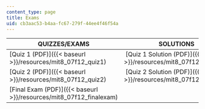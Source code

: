 ```yaml
---
content_type: page
title: Exams
uid: cb3aac53-b4aa-fc67-279f-44ee4f46f54a
---
```


| QUIZZES/EXAMS | SOLUTIONS | FORMULA SHEETS |
| --- | --- | --- |
| [Quiz 1 (PDF)]({{< baseurl >}}/resources/mit8_07f12_quiz1) |  [Quiz 1 Solution (PDF)]({{< baseurl >}}/resources/mit8_07f12_quizsol1) | &nbsp; |
| [Quiz 2 (PDF)]({{< baseurl >}}/resources/mit8_07f12_quiz2) |  [Quiz 2 Solution (PDF)]({{< baseurl >}}/resources/mit8_07f12_quizsol2) | &nbsp; |
| [Final Exam (PDF)]({{< baseurl >}}/resources/mit8_07f12_finalexam) | &nbsp; |  [Final Formula Sheet (PDF)]({{< baseurl >}}/resources/mit8_07f12_formsheetfinal)